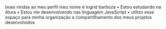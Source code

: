 boas vindas ao meu perfil 
meu nome é ingrid barboza
• Estou estudando na Alura 
• Estou me desenvolvendo nas linguagem JavaScript
• utilizo esse espaço para minha organização e compartilhamento dos meus projetos desenvolvidos 
